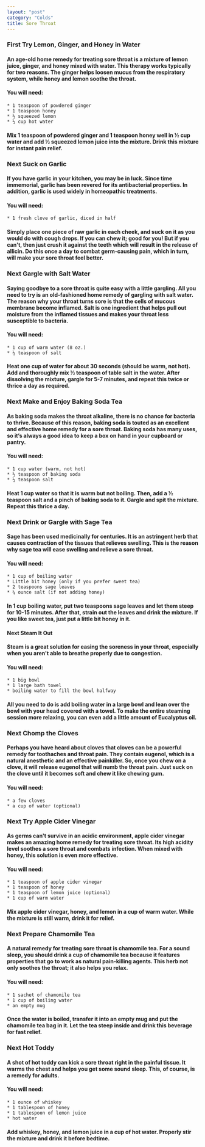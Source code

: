 ```yaml
---
layout: "post"
category: "Colds"
title: Sore Throat
---
```


###  First Try Lemon, Ginger, and Honey in Water

#### An age-old home remedy for treating sore throat is a mixture of lemon juice, ginger, and honey mixed with water. This therapy works typically for two reasons. The ginger helps loosen mucus from the respiratory system, while honey and lemon soothe the throat.

#### You will need:

    * 1 teaspoon of powdered ginger
    * 1 teaspoon honey
    * ½ squeezed lemon
    * ½ cup hot water

#### Mix 1 teaspoon of powdered ginger and 1 teaspoon honey well in ½ cup water and add ½ squeezed lemon juice into the mixture. Drink this mixture for instant pain relief.

### Next Suck on Garlic

#### If you have garlic in your kitchen, you may be in luck. Since time immemorial, garlic has been revered for its antibacterial properties. In addition, garlic is used widely in homeopathic treatments.

#### You will need:

	* 1 fresh clove of garlic, diced in half

#### Simply place one piece of raw garlic in each cheek, and suck on it as you would do with cough drops. If you can chew it; good for you! But if you can't, then just crush it against the teeth which will result in the release of allicin. Do this once a day to combat germ-causing pain, which in turn, will make your sore throat feel better.

### Next Gargle with Salt Water

#### Saying goodbye to a sore throat is quite easy with a little gargling. All you need to try is an old-fashioned home remedy of gargling with salt water. The reason why your throat turns sore is that the cells of mucous membrane become inflamed. Salt is one ingredient that helps pull out moisture from the inflamed tissues and makes your throat less susceptible to bacteria.

#### You will need:

	* 1 cup of warm water (8 oz.)
	* ½ teaspoon of salt

#### Heat one cup of water for about 30 seconds (should be warm, not hot). Add and thoroughly mix ½ teaspoon of table salt in the water. After dissolving the mixture, gargle for 5-7 minutes, and repeat this twice or thrice a day as required.

### Next Make and Enjoy Baking Soda Tea

#### As baking soda makes the throat alkaline, there is no chance for bacteria to thrive. Because of this reason, baking soda is touted as an excellent and effective home remedy for a sore throat. Baking soda has many uses, so it’s always a good idea to keep a box on hand in your cupboard or pantry.

#### You will need:

	* 1 cup water (warm, not hot)
	* ½ teaspoon of baking soda
	* ½ teaspoon salt

#### Heat 1 cup water so that it is warm but not boiling. Then, add a ½ teaspoon salt and a pinch of baking soda to it. Gargle and spit the mixture. Repeat this thrice a day.

### Next Drink or Gargle with Sage Tea

#### Sage has been used medicinally for centuries. It is an astringent herb that causes contraction of the tissues that relieves swelling. This is the reason why sage tea will ease swelling and relieve a sore throat.

#### You will need:

	* 1 cup of boiling water
	* Little bit honey (only if you prefer sweet tea)
	* 2 teaspoons sage leaves
	* ¼ ounce salt (if not adding honey)

#### In 1 cup boiling water, put two teaspoons sage leaves and let them steep for 10-15 minutes. After that, strain out the leaves and drink the mixture. If you like sweet tea, just put a little bit honey in it.

#### Next Steam It Out

#### Steam is a great solution for easing the soreness in your throat, especially when you aren't able to breathe properly due to congestion.

#### You will need:

	* 1 big bowl
	* 1 large bath towel
	* boiling water to fill the bowl halfway

#### All you need to do is add boiling water in a large bowl and lean over the bowl with your head covered with a towel. To make the entire steaming session more relaxing, you can even add a little amount of Eucalyptus oil.

### Next Chomp the Cloves

#### Perhaps you have heard about cloves that cloves can be a powerful remedy for toothaches and throat pain. They contain eugenol, which is a natural anesthetic and an effective painkiller. So, once you chew on a clove, it will release eugenol that will numb the throat pain. Just suck on the clove until it becomes soft and chew it like chewing gum.

#### You will need:

	* a few cloves
	* a cup of water (optional)

### Next Try Apple Cider Vinegar

#### As germs can't survive in an acidic environment, apple cider vinegar makes an amazing home remedy for treating sore throat. Its high acidity level soothes a sore throat and combats infection. When mixed with honey, this solution is even more effective.

#### You will need:

	* 1 teaspoon of apple cider vinegar
	* 1 teaspoon of honey
	* 1 teaspoon of lemon juice (optional)
	* 1 cup of warm water

#### Mix apple cider vinegar, honey, and lemon in a cup of warm water. While the mixture is still warm, drink it for relief.

### Next Prepare Chamomile Tea

#### A natural remedy for treating sore throat is chamomile tea. For a sound sleep, you should drink a cup of chamomile tea because it features properties that go to work as natural pain-killing agents. This herb not only soothes the throat; it also helps you relax.

#### You will need:

	* 1 sachet of chamomile tea
	* 1 cup of boiling water
	* an empty mug

#### Once the water is boiled, transfer it into an empty mug and put the chamomile tea bag in it. Let the tea steep inside and drink this beverage for fast relief.

### Next Hot Toddy

#### A shot of hot toddy can kick a sore throat right in the painful tissue. It warms the chest and helps you get some sound sleep. This, of course, is a remedy for adults.

#### You will need:

	* 1 ounce of whiskey
	* 1 tablespoon of honey
	* 1 tablespoon of lemon juice
	* hot water

#### Add whiskey, honey, and lemon juice in a cup of hot water. Properly stir the mixture and drink it before bedtime.
